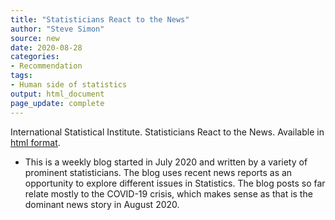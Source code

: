 ```yaml
---
title: "Statisticians React to the News"
author: "Steve Simon"
source: new
date: 2020-08-28
categories:
- Recommendation
tags:
- Human side of statistics
output: html_document
page_update: complete
---
```


International Statistical Institute. Statisticians React to the News. Available in [html format](https://blog.isi-web.org/react/).

<!---More--->

+ This is a weekly blog started in July 2020 and written by a variety of prominent statisticians. The blog uses recent news reports as an opportunity to explore different issues in Statistics. The blog posts so far relate mostly to the COVID-19 crisis, which makes sense as that is the dominant news story in August 2020.
